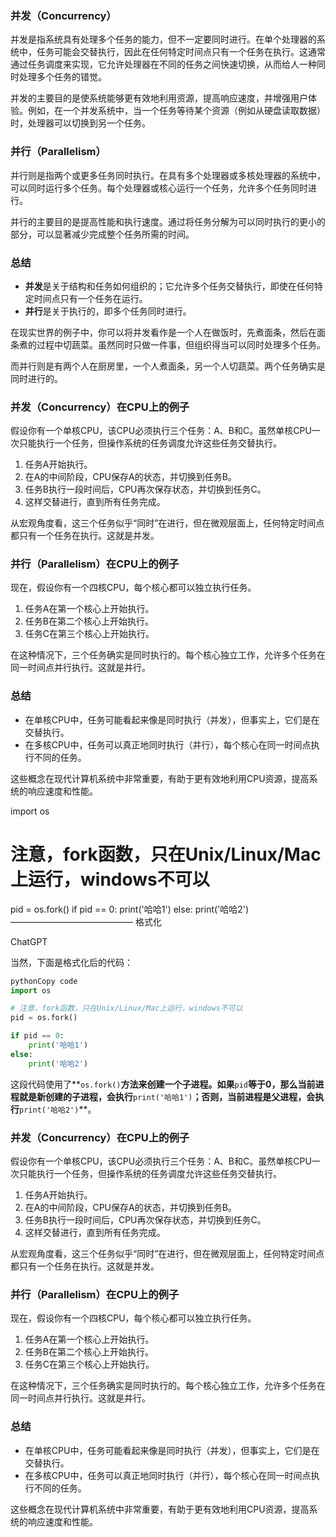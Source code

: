 

### **并发（Concurrency）**

并发是指系统具有处理多个任务的能力，但不一定要同时进行。在单个处理器的系统中，任务可能会交替执行，因此在任何特定时间点只有一个任务在执行。这通常通过任务调度来实现，它允许处理器在不同的任务之间快速切换，从而给人一种同时处理多个任务的错觉。

并发的主要目的是使系统能够更有效地利用资源，提高响应速度，并增强用户体验。例如，在一个并发系统中，当一个任务等待某个资源（例如从硬盘读取数据）时，处理器可以切换到另一个任务。

### **并行（Parallelism）**

并行则是指两个或更多任务同时执行。在具有多个处理器或多核处理器的系统中，可以同时运行多个任务。每个处理器或核心运行一个任务，允许多个任务同时进行。

并行的主要目的是提高性能和执行速度。通过将任务分解为可以同时执行的更小的部分，可以显著减少完成整个任务所需的时间。

### **总结**

- **并发**是关于结构和任务如何组织的；它允许多个任务交替执行，即使在任何特定时间点只有一个任务在运行。
- **并行**是关于执行的，即多个任务同时进行。

在现实世界的例子中，你可以将并发看作是一个人在做饭时，先煮面条，然后在面条煮的过程中切蔬菜。虽然同时只做一件事，但组织得当可以同时处理多个任务。

而并行则是有两个人在厨房里，一个人煮面条，另一个人切蔬菜。两个任务确实是同时进行的。

### **并发（Concurrency）在CPU上的例子**

假设你有一个单核CPU，该CPU必须执行三个任务：A、B和C。虽然单核CPU一次只能执行一个任务，但操作系统的任务调度允许这些任务交替执行。

1. 任务A开始执行。
2. 在A的中间阶段，CPU保存A的状态，并切换到任务B。
3. 任务B执行一段时间后，CPU再次保存状态，并切换到任务C。
4. 这样交替进行，直到所有任务完成。

从宏观角度看，这三个任务似乎“同时”在进行，但在微观层面上，任何特定时间点都只有一个任务在执行。这就是并发。

### **并行（Parallelism）在CPU上的例子**

现在，假设你有一个四核CPU，每个核心都可以独立执行任务。

1. 任务A在第一个核心上开始执行。
2. 任务B在第二个核心上开始执行。
3. 任务C在第三个核心上开始执行。

在这种情况下，三个任务确实是同时执行的。每个核心独立工作，允许多个任务在同一时间点并行执行。这就是并行。

### **总结**

- 在单核CPU中，任务可能看起来像是同时执行（并发），但事实上，它们是在交替执行。
- 在多核CPU中，任务可以真正地同时执行（并行），每个核心在同一时间点执行不同的任务。

这些概念在现代计算机系统中非常重要，有助于更有效地利用CPU资源，提高系统的响应速度和性能。

[](https://chat.openai.com/_next/image?url=https%3A%2F%2Flh3.googleusercontent.com%2Fa%2FAAcHTte3v6lpd_WBAzZpCHX3TIyJcSsq4mow87Rpf42k1fr4%3Ds96-c&w=96&q=75)

import os
# 注意，fork函数，只在Unix/Linux/Mac上运⾏，windows不可以
pid = os.fork()
if pid == 0:
print('哈哈1')
else:
print('哈哈2')
——————————————
格式化

ChatGPT

当然，下面是格式化后的代码：

```python
pythonCopy code
import os

# 注意，fork函数，只在Unix/Linux/Mac上运行，windows不可以
pid = os.fork()

if pid == 0:
    print('哈哈1')
else:
    print('哈哈2')

```

这段代码使用了**`os.fork()`**方法来创建一个子进程。如果**`pid`**等于0，那么当前进程就是新创建的子进程，会执行**`print('哈哈1')`**；否则，当前进程是父进程，会执行**`print('哈哈2')`**。

### 并发（Concurrency）在CPU上的例子

假设你有一个单核CPU，该CPU必须执行三个任务：A、B和C。虽然单核CPU一次只能执行一个任务，但操作系统的任务调度允许这些任务交替执行。

1. 任务A开始执行。
2. 在A的中间阶段，CPU保存A的状态，并切换到任务B。
3. 任务B执行一段时间后，CPU再次保存状态，并切换到任务C。
4. 这样交替进行，直到所有任务完成。

从宏观角度看，这三个任务似乎“同时”在进行，但在微观层面上，任何特定时间点都只有一个任务在执行。这就是并发。

### 并行（Parallelism）在CPU上的例子

现在，假设你有一个四核CPU，每个核心都可以独立执行任务。

1. 任务A在第一个核心上开始执行。
2. 任务B在第二个核心上开始执行。
3. 任务C在第三个核心上开始执行。

在这种情况下，三个任务确实是同时执行的。每个核心独立工作，允许多个任务在同一时间点并行执行。这就是并行。

### 总结

- 在单核CPU中，任务可能看起来像是同时执行（并发），但事实上，它们是在交替执行。
- 在多核CPU中，任务可以真正地同时执行（并行），每个核心在同一时间点执行不同的任务。

这些概念在现代计算机系统中非常重要，有助于更有效地利用CPU资源，提高系统的响应速度和性能。